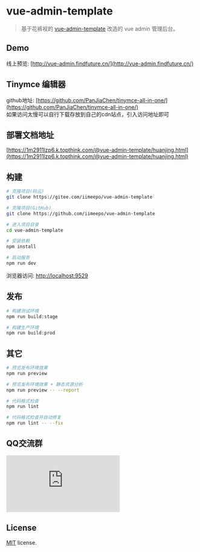 # vue-admin-template

> 基于花裤衩的 [vue-admin-template](https://github.com/PanJiaChen/vue-admin-template) 改造的 vue admin 管理后台。

## Demo

线上预览: [http://vue-admin.findfuture.cn/](http://vue-admin.findfuture.cn/)  


## Tinymce 编辑器

github地址: [https://github.com/PanJiaChen/tinymce-all-in-one/](https://github.com/PanJiaChen/tinymce-all-in-one/)  
如果访问太慢可以自行下载存放到自己的cdn站点，引入访问地址即可

## 部署文档地址

[https://1m2911lzp6.k.topthink.com/@vue-admin-template/huanjing.html](https://1m2911lzp6.k.topthink.com/@vue-admin-template/huanjing.html)

## 构建

```bash
# 克隆项目(码云)
git clone https://gitee.com/iimeepo/vue-admin-template

# 克隆项目(GitHub)
git clone https://github.com/iimeepo/vue-admin-template

# 进入项目目录
cd vue-admin-template

# 安装依赖
npm install

# 启动服务
npm run dev
```

浏览器访问: [http://localhost:9529](http://localhost:9529)

## 发布

```bash
# 构建测试环境
npm run build:stage

# 构建生产环境
npm run build:prod
```

## 其它

```bash
# 预览发布环境效果
npm run preview

# 预览发布环境效果 + 静态资源分析
npm run preview -- --report

# 代码格式检查
npm run lint

# 代码格式检查并自动修复
npm run lint -- --fix
```

## QQ交流群

![QQ交流群](https://lfs.k.topthink.com/lfs/6687f1ba8194003627e696b52f195c727c3f6e4a1b7fd3d6d723d5f234bf5a3c.dat)

## License

[MIT](https://gitee.com/iimeepo/vue-admin-template/blob/master/LICENSE) license.
